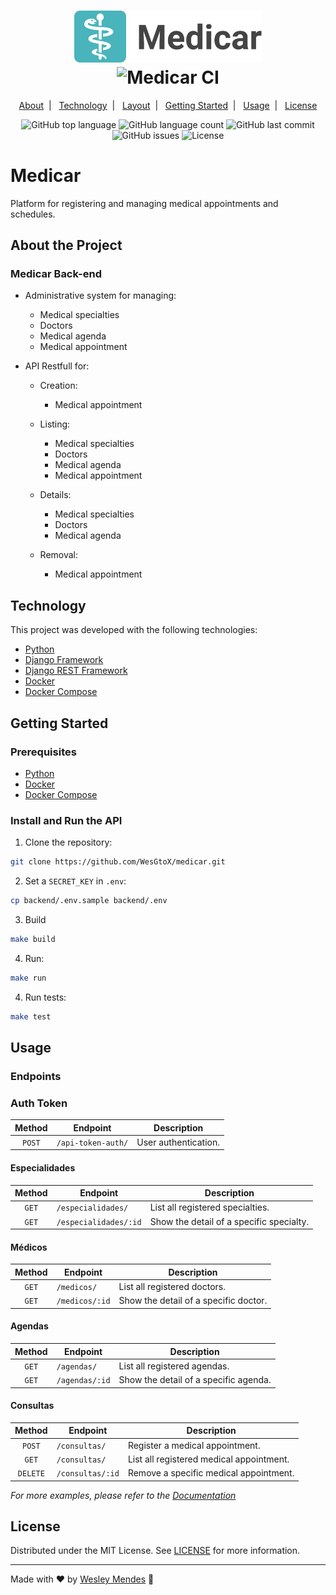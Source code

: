 <h1 align="center">
  <a href="https://github.com/WesGtoX/medicar">
    <img src=".github/logo.png" alt="Medicar" title="Medicar" width="300px">
  </a>
  <br />
  <img alt="Medicar CI" src="https://github.com/WesGtoX/medicar/workflows/Medicar%20CI/badge.svg" />
</h1>

<p align="center">
  <a href="#about-the-project">About</a>&nbsp;&nbsp;|&nbsp;&nbsp;
  <a href="#technology">Technology</a>&nbsp;&nbsp;|&nbsp;&nbsp;
  <a href="#layout">Layout</a>&nbsp;&nbsp;|&nbsp;&nbsp;
  <a href="#getting-started">Getting Started</a>&nbsp;&nbsp;|&nbsp;&nbsp;
  <a href="#usage">Usage</a>&nbsp;&nbsp;|&nbsp;&nbsp;
  <a href="#license">License</a>
</p>

<p align="center">
  <img alt="GitHub top language" src="https://img.shields.io/github/languages/top/wesgtox/medicar?style=plastic" />
  <img alt="GitHub language count" src="https://img.shields.io/github/languages/count/wesgtox/medicar?style=plastic" />
  <img alt="GitHub last commit" src="https://img.shields.io/github/last-commit/wesgtox/medicar?style=plastic" />
  <img alt="GitHub issues" src="https://img.shields.io/github/issues/wesgtox/medicar?style=plastic" />
  <img alt="License" src="https://img.shields.io/github/license/wesgtox/medicar?style=plastic" />
</p>


# Medicar

Platform for registering and managing medical appointments and schedules.


## About the Project

### Medicar Back-end

- Administrative system for managing:
  - Medical specialties
  - Doctors
  - Medical agenda
  - Medical appointment

- API Restfull for:
  - Creation:
    - Medical appointment

  - Listing:
    - Medical specialties
    - Doctors
    - Medical agenda
    - Medical appointment

  - Details:
    - Medical specialties
    - Doctors
    - Medical agenda

  - Removal:
    - Medical appointment


## Technology 

This project was developed with the following technologies:

- [Python](https://www.python.org/)
- [Django Framework](https://www.djangoproject.com/)
- [Django REST Framework](https://www.django-rest-framework.org/)
- [Docker](https://www.docker.com/)
- [Docker Compose](https://docs.docker.com/compose/)


## Getting Started

### Prerequisites

- [Python](https://www.python.org/)
- [Docker](https://www.docker.com/)
- [Docker Compose](https://docs.docker.com/compose/)


### Install and Run the API

1. Clone the repository:
```bash
git clone https://github.com/WesGtoX/medicar.git
```
2. Set a `SECRET_KEY` in `.env`:
```bash
cp backend/.env.sample backend/.env
```
3. Build
```bash
make build
```
4. Run:
```bash
make run
```
4. Run tests:
```bash
make test
```


## Usage

### Endpoints

### Auth Token

| Method | Endpoint           | Description          |
| :----: | ------------------ | -------------------- |
| `POST` | `/api-token-auth/` | User authentication. |

#### Especialidades

| Method | Endpoint              | Description                              |
| :----: | --------------------- | ---------------------------------------- |
| `GET`  | `/especialidades/`    | List all registered specialties.         |
| `GET`  | `/especialidades/:id` | Show the detail of a specific specialty. |

#### Médicos

| Method | Endpoint       | Description                           |
| :----: | -------------- | ------------------------------------- |
| `GET`  | `/medicos/`    | List all registered doctors.          |
| `GET`  | `/medicos/:id` | Show the detail of a specific doctor. |

#### Agendas
| Method | Endpoint       | Description                           |
| :----: | -------------- | ------------------------------------- |
| `GET`  | `/agendas/`    | List all registered agendas.          |
| `GET`  | `/agendas/:id` | Show the detail of a specific agenda. |

#### Consultas
|  Method  | Endpoint         | Description                              |
| :------: | ---------------- | ---------------------------------------- |
|  `POST`  | `/consultas/`    | Register a medical appointment.          |
|  `GET`   | `/consultas/`    | List all registered medical appointment. |
| `DELETE` | `/consultas/:id` | Remove a specific medical appointment.   |

_For more examples, please refer to the [Documentation](https://github.com/WesGtoX/medicar/wiki)_


## License

Distributed under the MIT License. See [LICENSE](LICENSE.md) for more information.

---

Made with ♥ by [Wesley Mendes](https://wesleymendes.com.br/) :wave:
